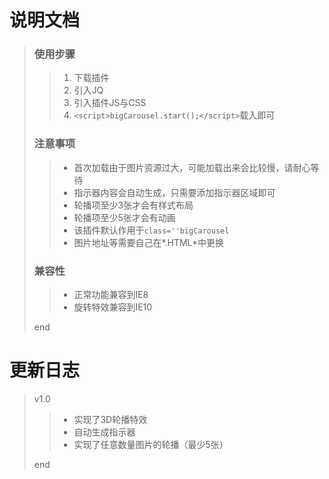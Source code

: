 # 说明文档
> ### 使用步骤
>> 1. 下载插件
>> 2. 引入JQ
>> 3. 引入插件JS与CSS
>> 4. `<script>bigCarousel.start();</script>`载入即可
> ### 注意事项
>> * 首次加载由于图片资源过大，可能加载出来会比较慢，请耐心等待
>> * 指示器内容会自动生成，只需要添加指示器区域即可
>> * 轮播项至少3张才会有样式布局
>> * 轮播项至少5张才会有动画
>> * 该插件默认作用于`class=''bigCarousel`
>> * 图片地址等需要自己在*.HTML*中更换
> ### 兼容性
>> * 正常功能兼容到IE8
>> * 旋转特效兼容到IE10
>
> end
# 更新日志
> v1.0
>> * 实现了3D轮播特效
>> * 自动生成指示器
>> * 实现了任意数量图片的轮播（最少5张）
>
> end